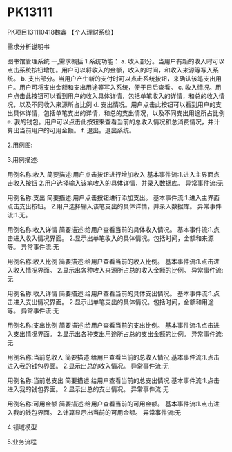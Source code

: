 # PK13111
PK项目131110418魏鑫
【个人理财系统】

需求分析说明书























图书馆管理系统
一,需求概括
1.系统功能：
a.	收入部分。当用户有新的收入时可以点击系统按钮增加。用户可以将收入的金额，收入的时间，和收入来源等写入系统。
b.	支出部分。当用户产生新的支付时可以点击系统按钮，来确认该笔支出用户。用户可将支出金额和支出用途等写入系统，便于日后查看。
c.	收入情况。用户点击此按钮可以看到用户的收入具体详情，包括单笔收入的详情，和总的收入情况，以及不同收入来源所占比例
d.	支出情况。用户点击此按钮可以看到用户的支出具体详情，包括单笔支出的详情，和总的支出情况，以及不同支出用途所占比例
e.	我的钱包。用户可以点击此按钮来查看当前的总收入情况和总消费情况，并计算出当前用户的可用金额。
f.	退出。退出系统。


2.用例图:
 
3.用例描述:
 
用例名称:收入
简要描述:用户点击按钮进行增加收入
基本事件流:1.进入主界面点击收入按钮
           2.用户选择输入该笔收入的具体详情，并录入数据库。
异常事件流:无

用例名称:支出
简要描述:用户点击按钮进行添加支出。
基本事件流:1.进入主界面点击支出按钮。
           2.用户选择输入该笔支出的具体详情，并录入数据库。
异常事件流:1.无。

 
用例名称:收入详情
简要描述:给用户查看当前的具体收入情况。
基本事件流:1.点击进入收入情况界面。
           2.显示出单笔收入的具体情况。包括时间，金额和来源等。
异常事件流:无

用例名称:收入比例
简要描述:给用户查看当前的收入比例。
基本事件流:1.点击进入收入情况界面。
           2.显示出各种收入来源所占总的收入金额的比例。
异常事件流:无



 

用例名称:收入详情
简要描述:给用户查看当前的具体支出情况。
基本事件流:1.点击进入支出情况界面。
           2.显示出单笔支出的具体情况。包括时间，金额和用途等。
异常事件流:无

用例名称:支出比例
简要描述:给用户查看当前的支出比例。
基本事件流:1.点击进入支出情况界面。
           2.显示出各种支出用途所占总的支出金额的比例。
异常事件流:无



 

用例名称:当前总收入
简要描述:给用户查看当前的总收入情况
基本事件流:1.点击进入我的钱包界面。
           2.显示出总的收入情况。
异常事件流:无

用例名称:当前总支出
简要描述:给用户查看当前的总支出情况
基本事件流:1.点击进入我的钱包界面。
           2.显示出总的支出情况。
异常事件流:无

用例名称:可用金额
简要描述:给用户查看当前的可用金额。
基本事件流:1.点击进入我的钱包界面。
           2.计算显示出当前的可用金额。
异常事件流:无


4.领域模型
 

5.业务流程



 
















